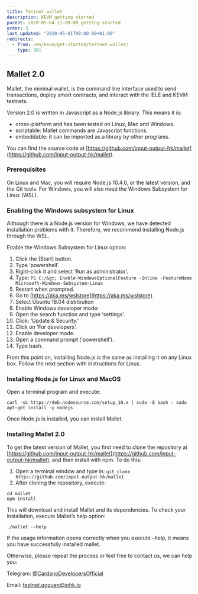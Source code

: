 ```yaml
---
title: Testnet wallet
description: KEVM getting started
parent: 2020-05-04_11-00-00_getting-started
order: 3
last_updated: "2020-05-01T09:00:00+01:00"
redirects:
  - from: /en/kevm/get-started/testnet-wallet/
    type: 301
---
```

## Mallet 2.0

Mallet, the minimal wallet, is the command line interface used to send transactions, deploy smart contracts, and interact with the IELE and KEVM testnets.

Version 2.0 is written in Javascript as a Node.js library. This means it is:

- cross-platform and has been tested on Linux, Mac and Windows.
- scriptable: Mallet commands are Javascript functions.
- embeddable: it can be imported as a library by other programs.

You can find the source code at [https://github.com/input-output-hk/mallet](https://github.com/input-output-hk/mallet).

### Prerequisites

On Linux and Mac, you will require Node.js 10.4.0, or the latest version, and the Git tools. For Windows, you will also need the Windows Subsystem for Linux (WSL).

### Enabling the Windows subsystem for Linux

Although there is a Node.js version for Windows, we have detected installation problems with it. Therefore, we recommend installing Node.js through the WSL.

Enable the Windows Subsystem for Linux option:

1. Click the [Start] button.
1. Type ‘powershell’.
1. Right-click it and select ‘Run as administrator’.
1. Type: `PS C:/&gt; Enable-WindowsOptionalFeature -Online -FeatureName Microsoft-Windows-Subsystem-Linux`
1. Restart when prompted.
1. Go to [https://aka.ms/wslstore](https://aka.ms/wslstore)
1. Select Ubuntu 18.04 distribution 
1. Enable Windows developer mode:
1. Open the search function and type ‘settings’.
1. Click: ‘Update & Security.’
1. Click on ‘For developers’.
1. Enable developer mode.
1. Open a command prompt (‘powershell’).
1. Type bash.

From this point on, installing Node.js is the same as installing it on any Linux box. Follow the next section with instructions for Linux.

### Installing Node.js for Linux and MacOS

Open a terminal program and execute:

```shell
curl -sL https://deb.nodesource.com/setup_10.x | sudo -E bash - sudo apt-get install -y nodejs
```

Once Node.js is installed, you can install Mallet.

### Installing Mallet 2.0

To get the latest version of Mallet, you first need to clone the repository at [https://github.com/input-output-hk/mallet](https://github.com/input-output-hk/mallet), and then install with npm. To do this:

1. Open a terminal window and type in: `git clone https://github.com/input-output-hk/mallet`
1. After cloning the repository, execute:   

```shell
cd mallet
npm install
```

This will download and install Mallet and its dependencies. To check your installation, execute Mallet’s help option: 

```shell
./mallet --help
```
  
If the usage information opens correctly when you execute –help, it means you have successfully installed mallet.

Otherwise, please repeat the process or feel free to contact us, we can help you:

Telegram: [@CardanoDevelopersOfficial](https://t.me/CardanoDevelopersOfficial)

Email: [testnet.goguen@iohk.io](mailto:testnet.goguen@iohk.io)
